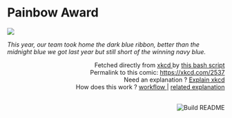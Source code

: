 # <b>Painbow Award</b>

[![](https://imgs.xkcd.com/comics/painbow_award.png)](https://xkcd.com/2537)

<i>This year, our team took home the dark blue ribbon, better than the midnight blue we got last year but still short of the winning navy blue.</i>

<div align="right">
  Fetched directly from
  <a href="https://xkcd.com">
    xkcd
  </a>
  by
  <a href="https://github.com/Vanille-N/Vanille-N/blob/master/fetch">
    this bash script
  </a>
</div>
<div align="right">
  Permalink to this comic:
  <a href="https://xkcd.com/2537">
    https://xkcd.com/2537
  </a>
</div>
<div align="right">
  Need an explanation ?
  <a href="https://www.explainxkcd.com/wiki/index.php/2537">
    Explain xkcd
  </a>
</div>
<div align="right">
  How does this work ?
  <a href="https://github.com/Vanille-N/Vanille-N/blob/master/.github/workflows/build.yml">
    workflow
  </a>
  |
  <a href="https://simonwillison.net/2020/Jul/10/self-updating-profile-readme/">
    related explanation
  </a>
</div><br>

<a href="https://github.com/Vanille-N/Vanille-N/actions"><img src="https://github.com/Vanille-N/Vanille-N/workflows/Build%20README/badge.svg" align="right" alt="Build README"></a>
